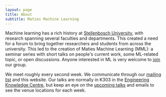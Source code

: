 ```yaml
---
layout: page
title: About
subtitle: Maties Machine Learning
---
```


Machine learning has a rich history at [Stellenbosch
University](https://www.sun.ac.za), with research spanning several faculties
and departments. This created a need for a forum to bring together researchers
and students from across the university. This led to the creation of Maties
Machine Learning (MML): a seminar series with short talks on people's current
work, some ML-related topic, or open discussions. Anyone interested in ML is
very welcome to [join](../register) our group.

We meet roughly every second week.  We communicate through our [mailing
list](../register) and this website. Our talks are normally in K303 in the
[Engineering Knowledge Centre](https://goo.gl/maps/mKFrVNjfQfK2), but keep an
eye on the [upcoming talks](../#upcoming-talks) and emails to see the venue
locations for each week.